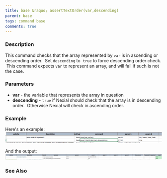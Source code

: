 ```yaml
---
title: base &raquo; assertTextOrder(var,descending)
parent: base
tags: command base
comments: true
---
```



### Description
This command checks that the array represented by `var` is in ascending or descending order.  Set `descending` to 
`true` to force descending order check.  This command expects `var` to represent an array, and will fail if such is 
not the case.


### Parameters
- **var** \- the variable that represents the array in question
- **descending** - `true` if Nexial should check that the array is in descending order.  Otherwise Nexial will check 
in ascending order.


### Example
Here's an example:
![script](image/assertTextOrder_01.png)

And the output:
![output](image/assertTextOrder_02.png)


### See Also